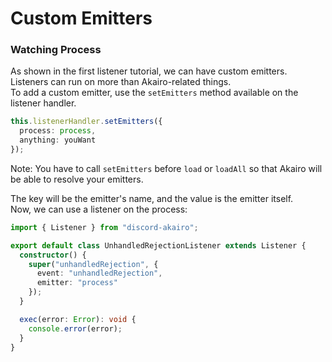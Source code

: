<!-- markdownlint-disable MD001 -->

# Custom Emitters

### Watching Process

As shown in the first listener tutorial, we can have custom emitters.  
Listeners can run on more than Akairo-related things.  
To add a custom emitter, use the `setEmitters` method available on the listener handler.

```ts
this.listenerHandler.setEmitters({
  process: process,
  anything: youWant
});
```

Note: You have to call `setEmitters` before `load` or `loadAll` so that Akairo will be able to resolve your emitters.

The key will be the emitter's name, and the value is the emitter itself.  
Now, we can use a listener on the process:

```ts
import { Listener } from "discord-akairo";

export default class UnhandledRejectionListener extends Listener {
  constructor() {
    super("unhandledRejection", {
      event: "unhandledRejection",
      emitter: "process"
    });
  }

  exec(error: Error): void {
    console.error(error);
  }
}
```
